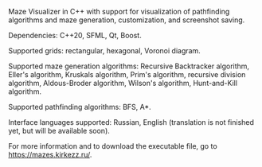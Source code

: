 Maze Visualizer in C++ with support for visualization of pathfinding algorithms and maze generation, customization, and screenshot saving.

Dependencies: C++20, SFML, Qt, Boost.

Supported grids: rectangular, hexagonal, Voronoi diagram.

Supported maze generation algorithms: Recursive Backtracker algorithm, Eller's algorithm, Kruskals algorithm, Prim's algorithm, recursive division algorithm, Aldous-Broder algorithm, Wilson's algorithm, Hunt-and-Kill algorithm.

Supported pathfinding algorithms: BFS, A*.

Interface languages supported: Russian, English (translation is not finished yet, but will be available soon).

For more information and to download the executable file, go to https://mazes.kirkezz.ru/.
